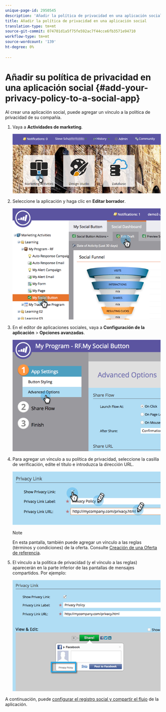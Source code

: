 ```yaml
---
unique-page-id: 2950545
description: 'Añadir la política de privacidad en una aplicación social: documentos de marketing: documentación del producto'
title: Añadir la política de privacidad en una aplicación social
translation-type: tm+mt
source-git-commit: 074701d1a5f75fe592ac7f44cce6fb3571e94710
workflow-type: tm+mt
source-wordcount: '139'
ht-degree: 0%

---
```



# Añadir su política de privacidad en una aplicación social {#add-your-privacy-policy-to-a-social-app}

Al crear una aplicación social, puede agregar un vínculo a la política de privacidad de su compañía.

1. Vaya a **Actividades de marketing**.

   ![](assets/login-marketing-activities-4.png)

1. Seleccione la aplicación y haga clic en **Editar borrador**.

   ![](assets/image2014-9-22-10-3a50-3a22.png)

1. En el editor de aplicaciones sociales, vaya a **Configuración de la aplicación** > **Opciones avanzadas**.

   ![](assets/image2014-9-22-10-3a50-3a38.png)

1. Para agregar un vínculo a su política de privacidad, seleccione la casilla de verificación, edite el título e introduzca la dirección URL.

   ![](assets/image2014-9-22-10-3a51-3a12.png)

   >[!NOTE]
   >
   >En esta pantalla, también puede agregar un vínculo a las reglas (términos y condiciones) de la oferta. Consulte [Creación de una Oferta de referencia](/help/marketo/product-docs/demand-generation/social/referral-offers/create-a-referral-offer.md).

1. El vínculo a la política de privacidad (y el vínculo a las reglas) aparecerán en la parte inferior de las pantallas de mensajes compartidos. Por ejemplo:

   ![](assets/image2014-9-22-10-3a52-3a16.png)

A continuación, puede [configurar el registro social y compartir el flujo](/help/marketo/product-docs/demand-generation/social/configuring-social-actions/configure-social-recommend-flow.md) de la aplicación.

